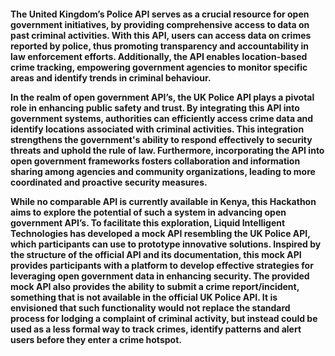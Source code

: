 <h4>
The United Kingdom’s Police API serves as a crucial resource for open government
initiatives, by providing comprehensive access to data on past criminal activities. With this
API, users can access data on crimes reported by police, thus promoting transparency and
accountability in law enforcement efforts. Additionally, the API enables location-based crime
tracking, empowering government agencies to monitor specific areas and identify trends in
criminal behaviour.


In the realm of open government API’s, the UK Police API plays a pivotal role in enhancing
public safety and trust. By integrating this API into government systems, authorities can
efficiently access crime data and identify locations associated with criminal activities. This
integration strengthens the government's ability to respond effectively to security threats and
uphold the rule of law. Furthermore, incorporating the API into open government frameworks
fosters collaboration and information sharing among agencies and community organizations,
leading to more coordinated and proactive security measures.


While no comparable API is currently available in Kenya, this Hackathon aims to explore the
potential of such a system in advancing open government API’s. To facilitate this
exploration, Liquid Intelligent Technologies has developed a mock API resembling the UK
Police API, which participants can use to prototype innovative solutions. Inspired by the
structure of the official API and its documentation, this mock API provides participants with a
platform to develop effective strategies for leveraging open government data in enhancing
security. The provided mock API also provides the ability to submit a crime report/incident,
something that is not available in the official UK Police API. It is envisioned that such
functionality would not replace the standard process for lodging a complaint of criminal
activity, but instead could be used as a less formal way to track crimes, identify patterns and
alert users before they enter a crime hotspot.

</h4>